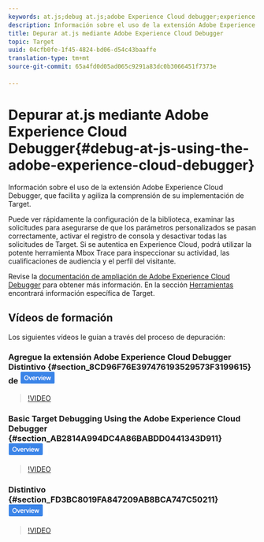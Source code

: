 ```yaml
---
keywords: at.js;debug at.js;adobe Experience Cloud debugger;experience cloud debugger;mbox trace;mbox highlight;debug;debugging
description: Información sobre el uso de la extensión Adobe Experience Cloud Debugger, que facilita y agiliza la comprensión de su implementación de Target.
title: Depurar at.js mediante Adobe Experience Cloud Debugger
topic: Target
uuid: 04cfb0fe-1f45-4824-bd06-d54c43baaffe
translation-type: tm+mt
source-git-commit: 65a4fd0d05ad065c9291a83dc0b3066451f7373e

---
```



# Depurar at.js mediante Adobe Experience Cloud Debugger{#debug-at-js-using-the-adobe-experience-cloud-debugger}

Información sobre el uso de la extensión Adobe Experience Cloud Debugger, que facilita y agiliza la comprensión de su implementación de Target.

Puede ver rápidamente la configuración de la biblioteca, examinar las solicitudes para asegurarse de que los parámetros personalizados se pasan correctamente, activar el registro de consola y desactivar todas las solicitudes de Target. Si se autentica en Experience Cloud, podrá utilizar la potente herramienta Mbox Trace para inspeccionar su actividad, las cualificaciones de audiencia y el perfil del visitante.

Revise la [documentación de ampliación de Adobe Experience Cloud Debugger](https://docs.adobe.com/content/help/en/debugger/using/experience-cloud-debugger.html) para obtener más información. En la sección [Herramientas](https://docs.adobe.com/content/help/en/debugger/using/tools.html) encontrará información específica de Target.

## Vídeos de formación

Los siguientes vídeos le guían a través del proceso de depuración:

### Agregue la extensión Adobe Experience Cloud Debugger   Distintivo {#section_8CD96F76E397476193529573F3199615} de ![información general](/help/assets/overview.png)

>[!VIDEO](https://video.tv.adobe.com/v/23114/)

### Basic Target Debugging Using the Adobe Experience Cloud Debugger {#section_AB2814A994DC4A86BABDD0441343D911} ![Overview badge](/help/assets/overview.png)

>[!VIDEO](https://video.tv.adobe.com/v/23115/)

### Distintivo {#section_FD3BC8019FA847209AB8BCA747C50211} ![Información general de seguimiento de mbox](/help/assets/overview.png)

>[!VIDEO](https://video.tv.adobe.com/v/23113/)
